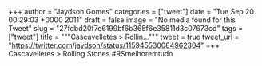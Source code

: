 
+++
author = "Jaydson Gomes"
categories = ["tweet"]
date = "Tue Sep 20 00:29:03 +0000 2011"
draft = false
image = "No media found for this Tweet"
slug = "27fdbd20f7e6199bf6b365f6e35811d3c07673cd"
tags = ["tweet"]
title = """Cascavelletes &gt; Rollin..."""
tweet = true
tweet_url = "https://twitter.com/jaydson/status/115945530084962304"
+++
Cascavelletes &gt; Rolling Stones #RSmelhoremtudo
